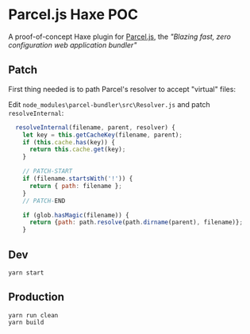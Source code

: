 # Parcel.js Haxe POC

A proof-of-concept Haxe plugin for [Parcel.js](https://parceljs.org/),
the *"Blazing fast, zero configuration web application bundler"*

## Patch

First thing needed is to path Parcel's resolver to accept "virtual" files:

Edit `node_modules\parcel-bundler\src\Resolver.js` and patch `resolveInternal`:

```javascript
  resolveInternal(filename, parent, resolver) {
    let key = this.getCacheKey(filename, parent);
    if (this.cache.has(key)) {
      return this.cache.get(key);
    }

    // PATCH-START
    if (filename.startsWith('!')) {
      return { path: filename };
    }
    // PATCH-END

    if (glob.hasMagic(filename)) {
      return {path: path.resolve(path.dirname(parent), filename)};
    }
```

## Dev

    yarn start

## Production

    yarn run clean
    yarn build
